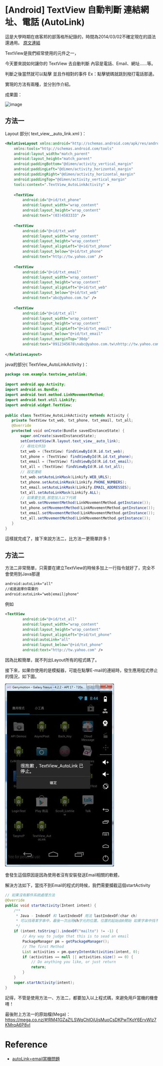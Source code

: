 # [Android] TextView 自動判斷 連結網址、電話 (AutoLink)

這是大學時期在痞客邦的部落格所紀錄的，時間為2014/03/02不確定現在的語法還通用。
[原文連結](http://aven725.pixnet.net/blog/post/88175741)

TextView是我們經常使用的元件之一，

今天要來說如何讓你的 TextView 去自動判斷 內容是電話、Email、網址......等。

判斷之後當然就可以點擊  並且作相對的事件 Ex：點擊號碼就跳到撥打電話那邊。

實現的方法有兩種，並分別作介紹。

成果圖：

![image](http://aven725.github.io/image/Android/image002.png)

## 方法一

Layout 部分( text_view__auto_link.xml )：
```xml
<RelativeLayout xmlns:android="http://schemas.android.com/apk/res/android"
    xmlns:tools="http://schemas.android.com/tools"
    android:layout_width="match_parent"
    android:layout_height="match_parent"
    android:paddingBottom="@dimen/activity_vertical_margin"
    android:paddingLeft="@dimen/activity_horizontal_margin"
    android:paddingRight="@dimen/activity_horizontal_margin"
    android:paddingTop="@dimen/activity_vertical_margin"
    tools:context=".TextView_AutoLinkActivity" >
 
    <TextView
        android:id="@+id/txt_phone"
        android:layout_width="wrap_content"
        android:layout_height="wrap_content"
        android:text="(03)4583333" />
 
    <TextView
        android:id="@+id/txt_web"
        android:layout_width="wrap_content"
        android:layout_height="wrap_content"
        android:layout_alignLeft="@+id/txt_phone"
        android:layout_below="@+id/txt_phone"
        android:text="http://tw.yahoo.com" />
 
    <TextView
        android:id="@+id/txt_email"
        android:layout_width="wrap_content"
        android:layout_height="wrap_content"
        android:layout_alignLeft="@+id/txt_web"
        android:layout_below="@+id/txt_web"
        android:text="abc@yahoo.com.tw" />
 
    <TextView
        android:id="@+id/txt_all"
        android:layout_width="wrap_content"
        android:layout_height="wrap_content"
        android:layout_alignLeft="@+id/txt_email"
        android:layout_below="@+id/txt_email"
        android:layout_marginTop="30dp"
        android:text="0912345678\nabc@yahoo.com.tw\nhttp://tw.yahoo.com" />
 
</RelativeLayout>
```
 java的部分( TextView_AutoLinkActivity )：
 ```java
 package com.example.textview_autolink;
 
import android.app.Activity;
import android.os.Bundle;
import android.text.method.LinkMovementMethod;
import android.text.util.Linkify;
import android.widget.TextView;
 
public class TextView_AutoLinkActivity extends Activity {
    private TextView txt_web, txt_phone, txt_email, txt_all;
    @Override
    protected void onCreate(Bundle savedInstanceState) {
        super.onCreate(savedInstanceState);
        setContentView(R.layout.text_view__auto_link);
        // 尋找元件ID
        txt_web = (TextView) findViewById(R.id.txt_web);
        txt_phone = (TextView) findViewById(R.id.txt_phone);
        txt_email = (TextView) findViewById(R.id.txt_email);
        txt_all = (TextView) findViewById(R.id.txt_all);
        // 設定連結
        txt_web.setAutoLinkMask(Linkify.WEB_URLS);
        txt_phone.setAutoLinkMask(Linkify.PHONE_NUMBERS);
        txt_email.setAutoLinkMask(Linkify.EMAIL_ADDRESSES);
        txt_all.setAutoLinkMask(Linkify.ALL);
        // 如果要生效,那麼加入以下代碼
        txt_web.setMovementMethod(LinkMovementMethod.getInstance());
        txt_phone.setMovementMethod(LinkMovementMethod.getInstance());
        txt_email.setMovementMethod(LinkMovementMethod.getInstance());
        txt_all.setMovementMethod(LinkMovementMethod.getInstance());
    }
}
 ```
 
 這樣就完成了，接下來說方法二，比方法一更簡單許多！
 
 ## 方法二
 
方法二非常簡單，只需要在建立TextView的時候多加上一行指令就好了，完全不會使用到Java那邊
```xml
android:autoLink="all"
//或是選擇你需要的
android:autoLink="web|email|phone"
```
例如
```xml
<TextView
        android:id="@+id/txt_all"
        android:layout_width="wrap_content"
        android:layout_height="wrap_content"
        android:layout_alignLeft="@+id/txt_phone"
        android:autoLink="all"
        android:layout_below="@+id/txt_phone"
        android:text="http://tw.yahoo.com" />
```
因為比較簡單，就不列出Layout所有的程式碼了。 

接下來，如果你使用的是模擬器，可能在點擊E-mail的連結時，發生應用程式停止的情況，如下圖。 

![image](https://raw.githubusercontent.com/aven725/aven725.github.io/master/image/Android/image003.jpg) 

會發生這個原因是因為使用者沒有安裝發送Email相關的軟體，

解決方法如下，當找不到Email的程式的時候，我們需要攔截這個startActivity 

```java
// 如果沒有郵件系統處理方法
@Override
public void startActivity(Intent intent) {
    /**
     * Java - IndexOf 和 lastIndexOf 用法 lastIndexOf(char ch)
     * 可以找尋某字串中，最後一次出現ch字元的位置。位置的起始由0開始 如果字串中找不到該字元，則會回傳-1
     */
    if (intent.toString().indexOf("mailto") != -1) {
        // Any way to judge that this is to sead an email
        PackageManager pm = getPackageManager();
        // The first Method
        List activities = pm.queryIntentActivities(intent, 0);
        if (activities == null || activities.size() == 0) {
            // Do anything you like, or just return
            return;
        }
    }
    super.startActivity(intent);
}
```
 記得，不管是使用方法一、方法二，都要加入以上程式碼，來避免用戶當機的機會唷！
 
 最後附上方法一的原始檔(Mega)：https://mega.co.nz/#!RM41GZaZ!LSWqChlOiUjsMuoCsDKPwTKoY6ErvWIz7KMrqA6P8vI 
 
# Reference
* [autoLink=email當機問題](http://www.cnblogs.com/angeldevil/archive/2013/12/22/3485871.html)